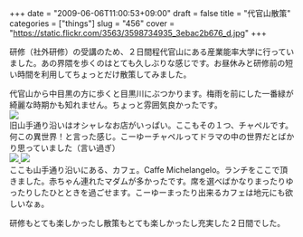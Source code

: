 +++
date = "2009-06-06T11:00:53+09:00"
draft = false
title = "代官山散策"
categories = ["things"]
slug = "456"
cover = "https://static.flickr.com/3563/3598734935_3ebac2b676_d.jpg"
+++

研修（社外研修）の受講のため、２日間程代官山にある産業能率大学に行っていました。あの界隈を歩くのはとても久しぶりな感じです。お昼休みと研修前の短い時間を利用してちょっとだけ散策してみました。
<div><a title="緑萌ゆる目黒川" href="https://www.flickr.com/photos/30749043@N07/3598734935/">
<img src="https://static.flickr.com/3563/3598734935_3ebac2b676_d.jpg" border="0" alt="" />
</a></div>
代官山から中目黒の方に歩くと目黒川にぶつかります。梅雨を前にした一番緑が綺麗な時期かも知れません。ちょっと雰囲気良かったです。
<div>
<a title="チャペル。挙式は大体200万位みたい。" href="https://www.flickr.com/photos/30749043@N07/3599538254/">
  <img src="https://static.flickr.com/3564/3599538254_0936f24e96_d.jpg" border="0"/>
</a>
</div>
旧山手通り沿いはオシャレなお店がいっぱい。ここもその１つ、チャペルです。何この異世界！と言った感じ。こーゆーチャペルってドラマの中の世界だとばかり思っていました（言い過ぎ）
<div>
<a title="Caffe Michelangelo" href="https://www.flickr.com/photos/30749043@N07/3599531012/">
  <img src="https://static.flickr.com/2482/3599531012_e2b71c34c1_m.jpg" border="0"/>
</a><a title="Caffe Michelangelo" href="https://www.flickr.com/photos/30749043@N07/3599531962/">
  <img src="https://static.flickr.com/2442/3599531962_4b6737ecd4_m.jpg" border="0"/>
</a></div>
ここも山手通り沿いにある、カフェ。Caffe Michelangelo。ランチをここで頂きました。赤ちゃん連れたマダムが多かったです。席を選べばかなりまったりゆったりしたひとときを過ごせます。こーゆーまったり出来るカフェは地元にも欲しいなぁ。

研修もとても楽しかったし散策もとても楽しかったし充実した２日間でした。
